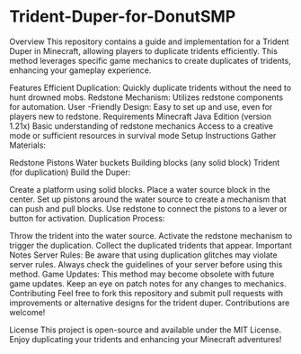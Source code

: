 # Trident-Duper-for-DonutSMP
Overview
This repository contains a guide and implementation for a Trident Duper in Minecraft, allowing players to duplicate tridents efficiently. This method leverages specific game mechanics to create duplicates of tridents, enhancing your gameplay experience.

Features
Efficient Duplication: Quickly duplicate tridents without the need to hunt drowned mobs.
Redstone Mechanism: Utilizes redstone components for automation.
User -Friendly Design: Easy to set up and use, even for players new to redstone.
Requirements
Minecraft Java Edition (version 1.21x)
Basic understanding of redstone mechanics
Access to a creative mode or sufficient resources in survival mode
Setup Instructions
Gather Materials:

Redstone
Pistons
Water buckets
Building blocks (any solid block)
Trident (for duplication)
Build the Duper:

Create a platform using solid blocks.
Place a water source block in the center.
Set up pistons around the water source to create a mechanism that can push and pull blocks.
Use redstone to connect the pistons to a lever or button for activation.
Duplication Process:

Throw the trident into the water source.
Activate the redstone mechanism to trigger the duplication.
Collect the duplicated tridents that appear.
Important Notes
Server Rules: Be aware that using duplication glitches may violate server rules. Always check the guidelines of your server before using this method.
Game Updates: This method may become obsolete with future game updates. Keep an eye on patch notes for any changes to mechanics.
Contributing
Feel free to fork this repository and submit pull requests with improvements or alternative designs for the trident duper. Contributions are welcome!

License
This project is open-source and available under the MIT License. Enjoy duplicating your tridents and enhancing your Minecraft adventures!
